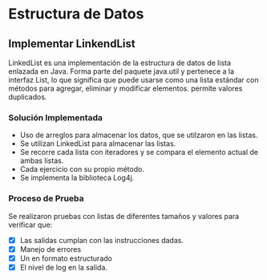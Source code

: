 # Estructura de Datos 

## **Implementar   LinkendList**
LinkedList es una implementación de la estructura de datos de lista enlazada en Java. Forma parte del paquete java.util y pertenece a la interfaz List, lo que significa que puede usarse como una lista estándar con métodos para agregar, eliminar y modificar elementos. permite valores duplicados.

 ### Solución Implementada
 - Uso de arreglos para almacenar los datos, que se utilzaron en las listas.
 - Se utilizan LinkedList para almacenar las listas.
 - Se recorre cada lista con iteradores y se compara el elemento actual de ambas listas.
 - Cada ejercicio con su propio método.
 - Se implementa la biblioteca Log4j.

### Proceso de Prueba
 Se realizaron pruebas con listas de diferentes tamaños y valores para verificar que:
- [x] Las salidas cumplan con las instrucciones dadas.
- [X] Manejo de errores
- [X] Un en formato estructurado
- [x] El nivel de log en la salida. 
